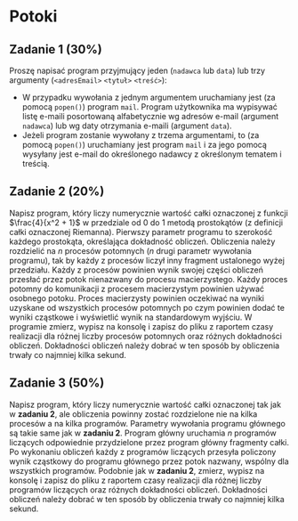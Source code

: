 # Potoki

## Zadanie 1 (30%)

Proszę napisać program przyjmujący jeden (`nadawca` lub `data`) lub trzy argumenty (`<adresEmail>` `<tytuł>` `<treść>`):

- W przypadku wywołania z jednym argumentem uruchamiany jest (za pomocą `popen()`) program `mail`. Program użytkownika ma wypisywać listę e-maili posortowaną alfabetycznie wg adresów e-mail (argument `nadawca`) lub wg daty otrzymania e-maili (argument `data`).
- Jeżeli program zostanie wywołany z trzema argumentami, to (za pomocą `popen()`) uruchamiany jest program `mail` i za jego pomocą wysyłany jest e-mail do określonego nadawcy z określonym tematem i treścią.


## Zadanie 2 (20%)

Napisz program, który liczy numerycznie wartość całki oznaczonej z funkcji $\frac{4}{x^2 + 1}$ w przedziale od $0$ do $1$ metodą prostokątów (z definicji całki oznaczonej Riemanna). Pierwszy parametr programu to szerokość każdego prostokąta, określająca dokładność obliczeń. Obliczenia należy rozdzielić na $n$ procesów potomnych ($n$ drugi parametr wywołania programu), tak by każdy z procesów liczył inny fragment ustalonego wyżej przedziału. Każdy z procesów powinien wynik swojej części obliczeń przesłać przez potok nienazwany do procesu macierzystego. Każdy proces potomny do komunikacji z procesem macierzystym powinien używać osobnego potoku. Proces macierzysty powinien oczekiwać na wyniki uzyskane od wszystkich procesów potomnych po czym powinien dodać te wyniki cząstkowe i wyświetlić wynik na standardowym wyjściu. W programie zmierz, wypisz na konsolę i zapisz do pliku z raportem czasy realizacji dla różnej liczby procesów potomnych oraz różnych dokładności obliczeń. Dokładności obliczeń należy dobrać w ten sposób by obliczenia trwały co najmniej kilka sekund.


## Zadanie 3 (50%)

Napisz program, który liczy numerycznie wartość całki oznaczonej tak jak w __zadaniu 2__, ale obliczenia powinny zostać rozdzielone nie na kilka procesów a na kilka programów. Parametry wywołania programu głównego są takie same jak w __zadaniu 2__. Program główny uruchamia $n$ programów liczących odpowiednie przydzielone przez program główny fragmenty całki. Po wykonaniu obliczeń każdy z programów liczących przesyła policzony wynik cząstkowy do programu głównego przez potok nazwany, wspólny dla wszystkich programów. Podobnie jak w __zadaniu 2__, zmierz, wypisz na konsolę i zapisz do pliku z raportem czasy realizacji dla różnej liczby programów liczących oraz różnych dokładności obliczeń. Dokładności obliczeń należy dobrać w ten sposób by obliczenia trwały co najmniej kilka sekund.
